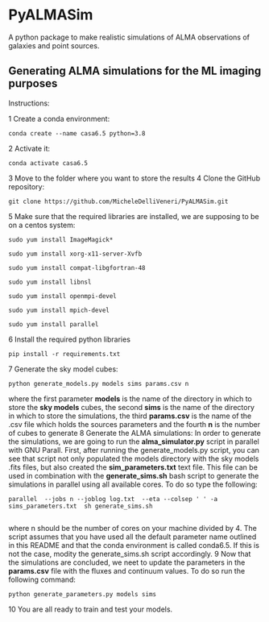 # PyALMASim

A python package to make realistic simulations of ALMA observations of galaxies and point sources.

## Generating ALMA simulations for the ML imaging purposes

Instructions:

1 Create a conda environment:

<pre><code>conda create --name casa6.5 python=3.8 </code></pre>

2 Activate it:

<pre><code>conda activate casa6.5</code></pre>

3 Move to the folder where you want to store the results
4 Clone the GitHub repository:

<pre><code>git clone https://github.com/MicheleDelliVeneri/PyALMASim.git </code></pre>

5 Make sure that the required libraries are installed, we are supposing to be on a centos system:

<pre><code>sudo yum install ImageMagick*</code></pre>
<pre><code>sudo yum install xorg-x11-server-Xvfb</code></pre>
<pre><code>sudo yum install compat-libgfortran-48</code></pre>
<pre><code>sudo yum install libnsl</code></pre>
<pre><code>sudo yum install openmpi-devel</code></pre>
<pre><code>sudo yum install mpich-devel</code></pre>
<pre><code>sudo yum install parallel</code></pre>

6 Install the required python libraries

<pre><code>pip install -r requirements.txt</code></pre>

7 Generate the sky model cubes:

<pre><code>python generate_models.py models sims params.csv n </code></pre>

where the first parameter <b>models</b> is the name of the directory in which to store the <b>sky models</b> cubes, the second <b>sims</b> is the name of the directory in which to store the simulations, the third <b>params.csv</b> is the name of the .csv file which holds the sources parameters and the fourth <b>n</b> is the number of cubes to generate
8 Generate the ALMA simulations:
In order to generate the simulations, we are going to run the <b>alma_simulator.py</b> script in parallel with GNU Parall.
First, after running the generate_models.py script, you can see that script not only populated the models directory with the sky models .fits files, but also created the <b>sim_parameters.txt</b> text file.
This file can be used in combination with the <b>generate_sims.sh</b> bash script to generate the simulations in parallel using all available cores. To do so type the following:

<pre><code>parallel  --jobs n --joblog log.txt  --eta --colsep ' ' -a sims_parameters.txt  sh generate_sims.sh
 </code></pre>

where n should be the number of cores on your machine divided by 4.
The script assumes that you have used all the default parameter name outlined in this README and that the conda environment is called conda6.5. If this is not the case, modity the generate_sims.sh script accordingly.
9 Now that the simulations are concluded, we neet to update the parameters in the <b>params.csv</b> file with the fluxes and continuum values. To do so run the following command:

<pre><code>python generate_parameters.py models sims </code></pre>

10 You are all ready to train and test your models.
